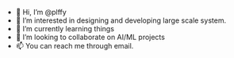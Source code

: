 - 👋 Hi, I’m @plffy
- 👀 I’m interested in designing and developing large scale system.
- 🌱 I’m currently learning things
- 💞️ I’m looking to collaborate on AI/ML projects
- 📫 You can reach me through email.

<!---
plffy/plffy is a ✨ special ✨ repository because its `README.md` (this file) appears on your GitHub profile.
You can click the Preview link to take a look at your changes.
--->
